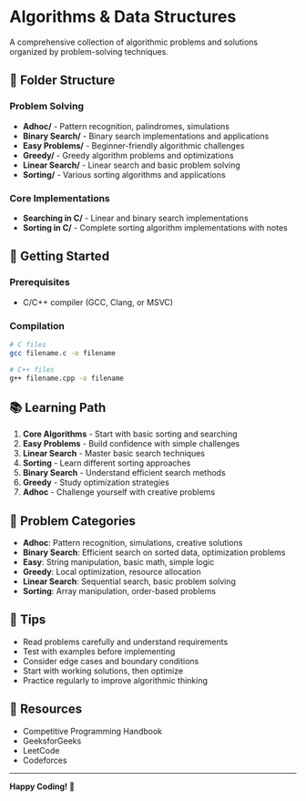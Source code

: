 # Algorithms & Data Structures

A comprehensive collection of algorithmic problems and solutions organized by problem-solving techniques.

## 📁 Folder Structure

### Problem Solving
- **Adhoc/** - Pattern recognition, palindromes, simulations
- **Binary Search/** - Binary search implementations and applications
- **Easy Problems/** - Beginner-friendly algorithmic challenges
- **Greedy/** - Greedy algorithm problems and optimizations
- **Linear Search/** - Linear search and basic problem solving
- **Sorting/** - Various sorting algorithms and applications

### Core Implementations
- **Searching in C/** - Linear and binary search implementations
- **Sorting in C/** - Complete sorting algorithm implementations with notes

## 🚀 Getting Started

### Prerequisites
- C/C++ compiler (GCC, Clang, or MSVC)

### Compilation
```bash
# C files
gcc filename.c -o filename

# C++ files
g++ filename.cpp -o filename
```

## 📚 Learning Path

1. **Core Algorithms** - Start with basic sorting and searching
2. **Easy Problems** - Build confidence with simple challenges
3. **Linear Search** - Master basic search techniques
4. **Sorting** - Learn different sorting approaches
5. **Binary Search** - Understand efficient search methods
6. **Greedy** - Study optimization strategies
7. **Adhoc** - Challenge yourself with creative problems

## 🎯 Problem Categories

- **Adhoc**: Pattern recognition, simulations, creative solutions
- **Binary Search**: Efficient search on sorted data, optimization problems
- **Easy**: String manipulation, basic math, simple logic
- **Greedy**: Local optimization, resource allocation
- **Linear Search**: Sequential search, basic problem solving
- **Sorting**: Array manipulation, order-based problems

## 📝 Tips

- Read problems carefully and understand requirements
- Test with examples before implementing
- Consider edge cases and boundary conditions
- Start with working solutions, then optimize
- Practice regularly to improve algorithmic thinking

## 🔗 Resources

- Competitive Programming Handbook
- GeeksforGeeks
- LeetCode
- Codeforces

---

**Happy Coding! 🎉**

